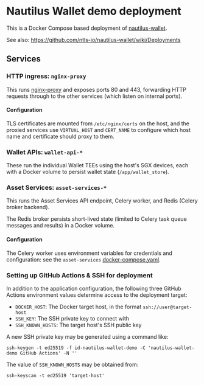 # Nautilus Wallet demo deployment

This is a Docker Compose based deployment of [nautilus-wallet].

See also: https://github.com/ntls-io/nautilus-wallet/wiki/Deployments

[nautilus-wallet]: https://github.com/ntls-io/nautilus-wallet


## Services

### HTTP ingress: `nginx-proxy`

This runs [nginx-proxy] and exposes ports 80 and 443, forwarding HTTP requests through to the other services (which listen on internal ports).

[nginx-proxy]: https://github.com/nginx-proxy/nginx-proxy

#### Configuration

TLS certificates are mounted from `/etc/nginx/certs` on the host, and the proxied services use `VIRTUAL_HOST` and `CERT_NAME` to configure which host name and certificate should proxy to them.

### Wallet APIs: `wallet-api-*`

These run the individual Wallet TEEs using the host's SGX devices, each with a Docker volume to persist wallet state (`/app/wallet_store`).

### Asset Services: `asset-services-*`

This runs the Asset Services API endpoint, Celery worker, and Redis (Celery broker backend).

The Redis broker persists short-lived state (limited to Celery task queue messages and results) in a Docker volume.

#### Configuration

The Celery worker uses environment variables for credentials and configuration: see the `asset-services` [docker-compose.yaml].

[docker-compose.yaml]: https://github.com/ntls-io/nautilus-wallet/blob/main/asset-services/docker-compose.yaml

### Setting up GitHub Actions & SSH for deployment

In addition to the application configuration, the following three GitHub Actions environment values determine access to the deployment target:

- `DOCKER_HOST`: The Docker target host, in the format `ssh://user@target-host`
- `SSH_KEY`: The SSH private key to connect with
- `SSH_KNOWN_HOSTS`: The target host's SSH public key

A new SSH private key may be generated using a command like:

```
ssh-keygen -t ed25519 -f id-nautilus-wallet-demo -C 'nautilus-wallet-demo GitHub Actions' -N ''
```

The value of `SSH_KNOWN_HOSTS` may be obtained from:

```shell
ssh-keyscan -t ed25519 'target-host'
```
